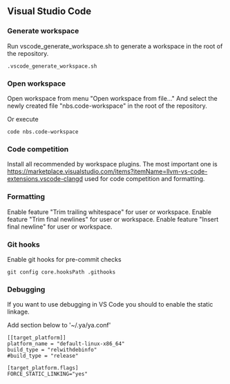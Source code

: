 ## Visual Studio Code

### Generate workspace

Run vscode_generate_workspace.sh to generate a workspace in the root of the repository.
```
.vscode_generate_workspace.sh
```

### Open workspace

Open workspace from menu "Open workspace from file..." And select the newly created file "nbs.code-workspace" in the root of the repository.

Or execute
```
code nbs.code-workspace
```

### Code competition

Install all recommended by workspace plugins.
The most important one is https://marketplace.visualstudio.com/items?itemName=llvm-vs-code-extensions.vscode-clangd used for code competition and formatting.

### Formatting

Enable feature "Trim trailing whitespace" for user or workspace.
Enable feature "Trim final newlines" for user or workspace.
Enable feature "Insert final newline" for user or workspace.

### Git hooks

Enable git hooks for pre-commit checks
```
git config core.hooksPath .githooks
```

### Debugging

If you want to use debugging in VS Code you should to enable the static linkage.

Add section below to '~/.ya/ya.conf'
```
[[target_platform]]
platform_name = "default-linux-x86_64"
build_type = "relwithdebinfo"
#build_type = "release"

[target_platform.flags]
FORCE_STATIC_LINKING="yes"
```
